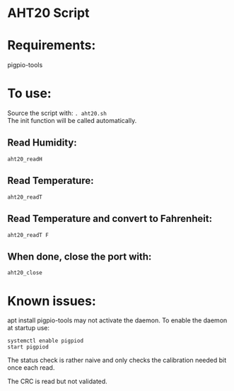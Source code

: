 # AHT20 Script

# Requirements:
pigpio-tools

# To use:
Source the script with:
`. aht20.sh` <br>
The init function will be called automatically.
## Read Humidity:
`aht20_readH` <br>

## Read Temperature:
`aht20_readT` <br>

## Read Temperature and convert to Fahrenheit:
`aht20_readT F` <br>

## When done, close the port with:
`aht20_close` <br>

# Known issues:
apt install pigpio-tools may not activate the daemon.
To enable the daemon at startup use:
```
systemctl enable pigpiod
start pigpiod
```
The status check is rather naive and only checks the calibration needed bit once each read.

The CRC is read but not validated.
